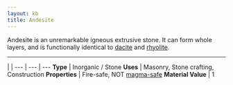 ```yaml
---
layout: kb
title: Andesite
---
```


Andesite is an unremarkable igneous extrusive stone. It can form whole layers, and is functionally identical to [dacite](dacite.html) and [rhyolite](rhyolite.html).

---

 | |
--- | --- | ---
**Type** | Inorganic / Stone
**Uses** | Masonry, Stone crafting, Construction
**Properties**   | Fire-safe, NOT [magma-safe](magma-safe.html)
**Material Value** | 1